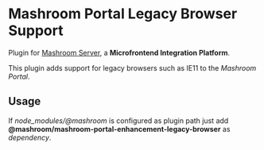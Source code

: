 
# Mashroom Portal Legacy Browser Support

Plugin for [Mashroom Server](https://www.mashroom-server.com), a **Microfrontend Integration Platform**.

This plugin adds support for legacy browsers such as IE11 to the *Mashroom Portal*.

## Usage

If *node_modules/@mashroom* is configured as plugin path just add **@mashroom/mashroom-portal-enhancement-legacy-browser** as *dependency*.


